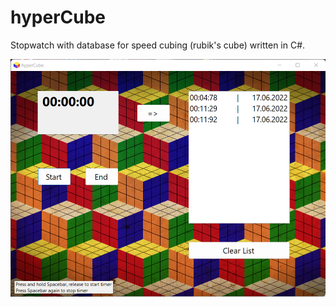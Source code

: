 # hyperCube
Stopwatch with database for speed cubing (rubik's cube) written in C#.


<img src="hyperCube.png" alt="hyperCube">
